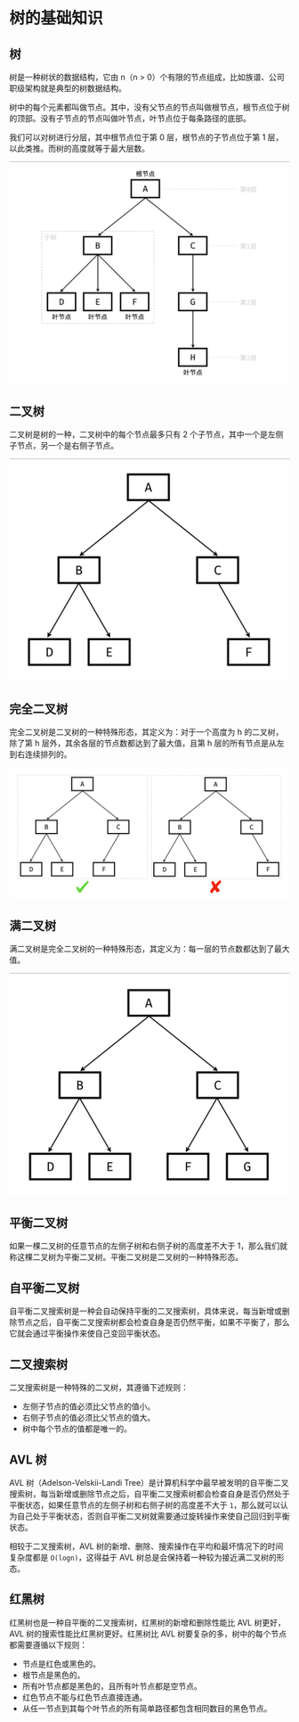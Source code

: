 # 树的基础知识

## 树

树是一种树状的数据结构，它由 n（n > 0）个有限的节点组成，比如族谱、公司职级架构就是典型的树数据结构。

树中的每个元素都叫做节点。其中，没有父节点的节点叫做根节点，根节点位于树的顶部。没有子节点的节点叫做叶节点，叶节点位于每条路径的底部。

我们可以对树进行分层，其中根节点位于第 0 层，根节点的子节点位于第 1 层，以此类推。而树的高度就等于最大层数。

![树](/static/image/markdown/data-structure/tree/tree.png)

## 二叉树

二叉树是树的一种，二叉树中的每个节点最多只有 2 个子节点，其中一个是左侧子节点，另一个是右侧子节点。

![二叉树](/static/image/markdown/data-structure/tree/binary-tree.png)

## 完全二叉树

完全二叉树是二叉树的一种特殊形态，其定义为：对于一个高度为 h 的二叉树，除了第 h 层外，其余各层的节点数都达到了最大值，且第 h 层的所有节点是从左到右连续排列的。

![完全二叉树](/static/image/markdown/data-structure/tree/complete-binary-tree.png)

## 满二叉树

满二叉树是完全二叉树的一种特殊形态，其定义为：每一层的节点数都达到了最大值。

![满二叉树](/static/image/markdown/data-structure/tree/full-binary-tree.png)

## 平衡二叉树

如果一棵二叉树的任意节点的左侧子树和右侧子树的高度差不大于 1，那么我们就称这棵二叉树为平衡二叉树。平衡二叉树是二叉树的一种特殊形态。

## 自平衡二叉树

自平衡二叉搜索树是一种会自动保持平衡的二叉搜索树，具体来说，每当新增或删除节点之后，自平衡二叉搜索树都会检查自身是否仍然平衡，如果不平衡了，那么它就会通过平衡操作来使自己变回平衡状态。

## 二叉搜索树

二叉搜索树是一种特殊的二叉树，其遵循下述规则：

- 左侧子节点的值必须比父节点的值小。
- 右侧子节点的值必须比父节点的值大。
- 树中每个节点的值都是唯一的。

## AVL 树

AVL 树（Adelson-Velskii-Landi Tree）是计算机科学中最早被发明的自平衡二叉搜索树，每当新增或删除节点之后，自平衡二叉搜索树都会检查自身是否仍然处于平衡状态，如果任意节点的左侧子树和右侧子树的高度差不大于 `1`，那么就可以认为自己处于平衡状态，否则自平衡二叉树就需要通过旋转操作来使自己回归到平衡状态。

相较于二叉搜索树，AVL 树的新增、删除、搜索操作在平均和最坏情况下的时间复杂度都是 `O(logn)`，这得益于 AVL 树总是会保持着一种较为接近满二叉树的形态。

## 红黑树

红黑树也是一种自平衡的二叉搜索树，红黑树的新增和删除性能比 AVL 树更好，AVL 树的搜索性能比红黑树更好。红黑树比 AVL 树要复杂的多，树中的每个节点都需要遵循以下规则：

- 节点是红色或黑色的。
- 根节点是黑色的。
- 所有叶节点都是黑色的，且所有叶节点都是空节点。
- 红色节点不能与红色节点直接连通。
- 从任一节点到其每个叶节点的所有简单路径都包含相同数目的黑色节点。